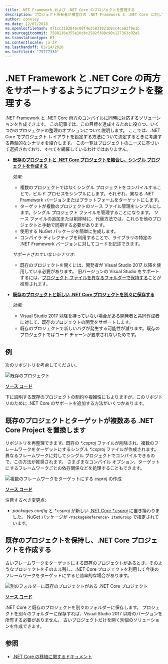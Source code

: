 ```yaml
---
title: .NET Framework および .NET Core のプロジェクトを整理する
description: プロジェクト所有者が横並びの .NET Framework と .NET Core に対してソリューションをコンパイルするときに役立ちます。
author: conniey
ms.date: 12/07/2018
ms.openlocfilehash: d71cc3102846c08f4e35831921b8cc4ca82f9e1b
ms.sourcegitcommit: 7588136e355e10cbc2582f389c90c127363c02a5
ms.translationtype: HT
ms.contentlocale: ja-JP
ms.lasthandoff: 03/14/2020
ms.locfileid: "75777330"
---
```

# <a name="organize-your-project-to-support-both-net-framework-and-net-core"></a>.NET Framework と .NET Core の両方をサポートするようにプロジェクトを整理する

.NET Framework と .NET Core 両方のコンパイルに同時に対応するソリューションを作成できます。 この記事では、この目標を達成するために役立つ、いくつかのプロジェクトの整理のオプションについて説明します。 ここでは、.NET Core でプロジェクト レイアウトを設定する方法について決定するときに考慮する典型的なシナリオを紹介します。 この一覧はプロジェクトのニーズに基づいて選択されており、すべてを網羅しているわけではありません。

- [**既存のプロジェクトと .NET Core プロジェクトを結合し、シングル プロジェクトを作成する**](#replace-existing-projects-with-a-multi-targeted-net-core-project)

  *効果:*
  - 複数のプロジェクトではなくシングル プロジェクトをコンパイルすることで、ビルド プロセスをシンプルにします。それぞれ、異なる .NET Framework バージョンまたはプラットフォームをターゲットにします。
  - ターゲットが複数のプロジェクトのソース ファイル管理をシンプルにします。シングル プロジェクト ファイルを管理することになります。 ソース ファイルの追加または削除時に、代替方法では、これらを他のプロジェクトと手動で同期する必要があります。
  - 使用する NuGet パッケージを簡単に生成します。
  - コンパイラ ディレクティブを利用することで、ライブラリの特定の .NET Framework バージョンに対してコードを記述できます。

  *サポートされていないシナリオ:*
  - 既存のプロジェクトを開くには、開発者が Visual Studio 2017 以降を使用している必要があります。 旧バージョンの Visual Studio をサポートするには、[プロジェクト ファイルを異なるフォルダーで保持する](#support-vs)ことが推奨されます。

- <a name="support-vs"></a>[**既存のプロジェクトと新しい .NET Core プロジェクトを別々に保存する**](#keep-existing-projects-and-create-a-net-core-project)

  *効果:*
  - Visual Studio 2017 以降を持っていない場合がある開発者と共同作成者に対して、既存のプロジェクトの開発をサポートします。
  - 既存のプロジェクトで新しいバグが発生する可能性が減ります。既存のプロジェクトではコード チャーンが要求されないためです。

## <a name="example"></a>例

次のリポジトリを考慮してください。

![既存のプロジェクト](./media/project-structure/existing-project-structure.png)

[**ソース コード**](https://github.com/dotnet/samples/tree/master/framework/libraries/migrate-library/)

下に説明する既存のプロジェクトの制約や複雑性にもよりますが、このリポジトリのために .NET Core のサポートを追加する方法がいくつかあります。

## <a name="replace-existing-projects-with-a-multi-targeted-net-core-project"></a>既存のプロジェクトとターゲットが複数ある .NET Core Project を置換します

リポジトリを再整理できます。既存の *\*.csproj* ファイルが削除され、複数のフレームワークをターゲットにするシングル *\*.csproj* ファイルが作成されます。 異なるフレームワークに対してシングル プロジェクトでコンパイルできるので、この方法が推奨されます。 さまざまなコンパイル オプション、ターゲットにするフレームワークごとの依存関係などを処理することもできます。

![複数のフレームワークをターゲットにする csproj の作成](./media/project-structure/multi-targeted-project.png)

[**ソース コード**](https://github.com/dotnet/samples/tree/master/framework/libraries/migrate-library-csproj/)

注目するべき変更点:

- *packages.config* と *\*.csproj* が新しい [.NET Core *\*.csproj*](https://github.com/dotnet/samples/tree/master/framework/libraries/migrate-library-csproj/src/Car/Car.csproj) に置き換わりました。 NuGet パッケージが `<PackageReference> ItemGroup` で指定されています。

## <a name="keep-existing-projects-and-create-a-net-core-project"></a>既存のプロジェクトを保持し、.NET Core プロジェクトを作成する

古いフレームワークをターゲットにする既存のプロジェクトがあるとき、そのようなプロジェクトをそのまま残し、.NET Core プロジェクトを利用して今後のフレームワークをターゲットにすると効率的な場合があります。

![別のフォルダーに既存のプロジェクトがある .NET Core プロジェクト](./media/project-structure/separate-projects-same-source.png)

[**ソース コード**](https://github.com/dotnet/samples/tree/master/framework/libraries/migrate-library-csproj-keep-existing/)

.NET Core と既存のプロジェクトを別々のフォルダーに保存します。 プロジェクトを別々のフォルダーに保存すれば、Visual Studio 2017 以降のバージョンを所有する必要がありません。 古いプロジェクトだけを開く別個のソリューションを作成できます。

## <a name="see-also"></a>参照

- [.NET Core の移植に関するドキュメント](index.md)
